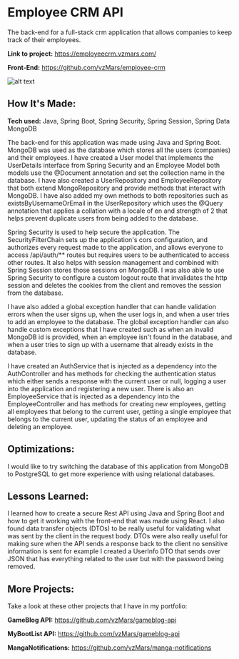# Employee CRM API

The back-end for a full-stack crm application that allows companies to keep track of their employees.

**Link to project:** https://employeecrm.vzmars.com/

**Front-End:** https://github.com/vzMars/employee-crm

![alt text](https://i.imgur.com/fgPhylk.png)

## How It's Made:

**Tech used:** Java, Spring Boot, Spring Security, Spring Session, Spring Data MongoDB

The back-end for this application was made using Java and Spring Boot. MongoDB was used as the database which stores all the users (companies) and their employees. I have created a User model that implements the UserDetails interface from Spring Security and an Employee Model both models use the @Document annotation and set the collection name in the database. I have also created a UserRepository and EmployeeRepository that both extend MongoRepository and provide methods that interact with MongoDB. I have also added my own methods to both repositories such as existsByUsernameOrEmail in the UserRepository which uses the @Query annotation that applies a collation with a locale of en and strength of 2 that helps prevent duplicate users from being added to the database.

Spring Security is used to help secure the application. The SecurityFilterChain sets up the application's cors configuration, and authorizes every request made to the application, and allows everyone to access /api/auth/** routes but requires users to be authenticated to access other routes. It also helps with session management and combined with Spring Session stores those sessions on MongoDB. I was also able to use Spring Security to configure a custom logout route that invalidates the http session and deletes the cookies from the client and removes the session from the database.

I have also added a global exception handler that can handle validation errors when the user signs up, when the user logs in, and when a user tries to add an employee to the database. The global exception handler can also handle custom exceptions that I have created such as when an invalid MongoDB id is provided, when an employee isn't found in the database, and when a user tries to sign up with a username that already exists in the database.

I have created an AuthService that is injected as a dependency into the AuthController and has methods for checking the authentication status which either sends a response with the current user or null, logging a user into the application and registering a new user. There is also an EmployeeService that is injected as a dependency into the EmployeeController and has methods for creating new employees, getting all employees that belong to the current user, getting a single employee that belongs to the current user, updating the status of an employee and deleting an employee.

## Optimizations:
I would like to try switching the database of this application from MongoDB to PostgreSQL to get more experience with using relational databases.

## Lessons Learned:
I learned how to create a secure Rest API using Java and Spring Boot and how to get it working with the front-end that was made using React. I also found data transfer objects (DTOs) to be really useful for validating what was sent by the client in the request body. DTOs were also really useful for making sure when the API sends a response back to the client no sensitive information is sent for example I created a UserInfo DTO that sends over JSON that has everything related to the user but with the password being removed.

## More Projects:

Take a look at these other projects that I have in my portfolio:

**GameBlog API:** https://github.com/vzMars/gameblog-api

**MyBootList API:** https://github.com/vzMars/gameblog-api

**MangaNotifications:** https://github.com/vzMars/manga-notifications
